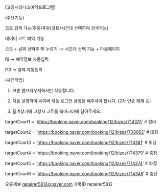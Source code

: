 [고양시테니스예약프로그램]

(주요기능)

코트 검색 기능(주중/주말/코트/시간대 선택하여 검색가능)

네이버 코트 예약 기능

코트 + 날짜 선택후 f8 누르기 -> 시간대 선택 기능 + 다음페이지

f9 -> 예약정보 자동입력

f10 -> 결제 자동입력


(사전작업)

1. 크롬 웹브라우저에서만 작동합니다.

2. 처음 실행하여 네이버 자동 로그인 설정을 해주셔야 합니다. (2차 인증 해제 등)

3. 즐겨찾기에 고양시 코트를 북마크바에 달아주세요.

targetCourt1 = 'https://booking.naver.com/booking/12/bizes/714375' # 성라

targetCourt2 = 'https://booking.naver.com/booking/12/bizes/708062' # 대화

targetCourt3 = 'https://booking.naver.com/booking/12/bizes/714381' # 토당

targetCourt4 = 'https://booking.naver.com/booking/12/bizes/714379' # 충장

targetCourt5 = 'https://booking.naver.com/booking/12/bizes/714374' # 화정

targetCourt6 = 'https://booking.naver.com/booking/12/bizes/714348' # 중산

오류제보 repairer5812@naver.com
카톡ID repairer5812
